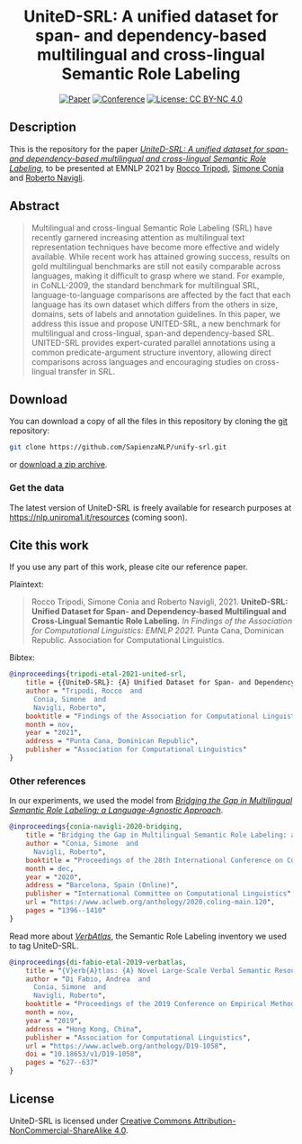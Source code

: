 <div align="center">    
 
# UniteD-SRL: A unified dataset for span- and dependency-based multilingual and cross-lingual Semantic Role Labeling

[![Paper](http://img.shields.io/badge/paper-Link-B31B1B.svg)](https://www.researchgate.net/publication/354550985_UniteD-SRL_A_Unified_Dataset_for_Span-and_Dependency-Based_Multilingual_and_Cross-Lingual_Semantic_Role_Labeling)
[![Conference](http://img.shields.io/badge/conference-EMNLP--2021-4b44ce.svg)](https://2021.emnlp.org/)
[![License: CC BY-NC 4.0](https://img.shields.io/badge/License-CC%20BY--NC--SA%204.0-lightgrey.svg)](https://creativecommons.org/licenses/by-nc-sa/4.0)

</div>

## Description
This is the repository for the paper [*UniteD-SRL: A unified dataset for span- and dependency-based multilingual and cross-lingual Semantic Role Labeling*](https://www.researchgate.net/publication/354550985_UniteD-SRL_A_Unified_Dataset_for_Span-and_Dependency-Based_Multilingual_and_Cross-Lingual_Semantic_Role_Labeling),
to be presented at EMNLP 2021 by [Rocco Tripodi](https://www.unibo.it/sitoweb/rocco.tripodi), [Simone Conia](https://c-simone.github.io) and [Roberto Navigli](https://www.diag.uniroma1.it/navigli/).


## Abstract
> Multilingual and cross-lingual Semantic Role Labeling (SRL) have recently garnered increasing attention as multilingual text representation techniques have become more effective and widely available. While recent work has attained growing success, results on gold multilingual benchmarks are still not easily comparable across languages, making it difficult to grasp where we stand. For example, in CoNLL-2009, the standard benchmark for multilingual SRL, language-to-language comparisons are affected by the fact that each language has its own dataset which differs from the others in size, domains, sets of labels and annotation guidelines. In this paper, we address this issue and propose UNITED-SRL, a new benchmark for multilingual and cross-lingual, span-and dependency-based SRL. UNITED-SRL provides expert-curated parallel annotations using a common predicate-argument structure inventory, allowing direct comparisons across languages and encouraging studies on cross-lingual transfer in SRL.

## Download
You can download a copy of all the files in this repository by cloning the
[git](https://git-scm.com/) repository:
```sh
git clone https://github.com/SapienzaNLP/unify-srl.git
```
or [download a zip archive](https://github.com/SapienzaNLP/united-srl/archive/main.zip).

### Get the data
The latest version of UniteD-SRL is freely available for research purposes at https://nlp.uniroma1.it/resources (coming soon).

## Cite this work
If you use any part of this work, please cite our reference paper.

Plaintext:
> Rocco Tripodi, Simone Conia and Roberto Navigli, 2021. **UniteD-SRL: Unified Dataset for Span- and Dependency-based Multilingual and Cross-Lingual Semantic Role Labeling.** *In Findings of the Association for Computational Linguistics: EMNLP 2021.* Punta Cana, Dominican Republic. Association for Computational Linguistics.

Bibtex:
```bibtex
@inproceedings{tripodi-etal-2021-united-srl,
    title = {{UniteD-SRL}: {A} Unified Dataset for Span- and Dependency-based Multilingual and Cross-Lingual {S}emantic {R}ole {L}abeling},
    author = "Tripodi, Rocco  and
      Conia, Simone  and
      Navigli, Roberto",
    booktitle = "Findings of the Association for Computational Linguistics: {EMNLP} 2021",
    month = nov,
    year = "2021",
    address = "Punta Cana, Dominican Republic",
    publisher = "Association for Computational Linguistics"
}
```

### Other references
In our experiments, we used the model from [*Bridging the Gap in Multilingual Semantic Role Labeling: a Language-Agnostic Approach*](https://www.aclweb.org/anthology/2020.coling-main.120). 
```bibtex
@inproceedings{conia-navigli-2020-bridging,
    title = "Bridging the Gap in Multilingual Semantic Role Labeling: a Language-Agnostic Approach",
    author = "Conia, Simone  and
      Navigli, Roberto",
    booktitle = "Proceedings of the 28th International Conference on Computational Linguistics (COLING 2020)",
    month = dec,
    year = "2020",
    address = "Barcelona, Spain (Online)",
    publisher = "International Committee on Computational Linguistics",
    url = "https://www.aclweb.org/anthology/2020.coling-main.120",
    pages = "1396--1410"
}
```

Read more about [*VerbAtlas*](https://www.aclweb.org/anthology/D19-1058), the Semantic Role Labeling inventory we used to tag UniteD-SRL.
```bibtex
@inproceedings{di-fabio-etal-2019-verbatlas,
    title = "{V}erb{A}tlas: {A} Novel Large-Scale Verbal Semantic Resource and Its Application to Semantic Role Labeling",
    author = "Di Fabio, Andrea  and
      Conia, Simone  and
      Navigli, Roberto",
    booktitle = "Proceedings of the 2019 Conference on Empirical Methods in Natural Language Processing and the 9th International Joint Conference on Natural Language Processing (EMNLP-IJCNLP)",
    month = nov,
    year = "2019",
    address = "Hong Kong, China",
    publisher = "Association for Computational Linguistics",
    url = "https://www.aclweb.org/anthology/D19-1058",
    doi = "10.18653/v1/D19-1058",
    pages = "627--637"
}
```

## License
UniteD-SRL is licensed under [Creative Commons Attribution-NonCommercial-ShareAlike 4.0](https://creativecommons.org/licenses/by-nc-sa/4.0).

